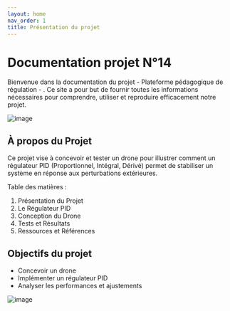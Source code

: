 ```yaml
---
layout: home
nav_order: 1
title: Présentation du projet
---
```


# Documentation projet N°14

Bienvenue dans la documentation du projet - Plateforme pédagogique de régulation - . Ce site a pour but de fournir toutes les informations nécessaires pour comprendre, utiliser et reproduire efficacement notre projet.

![image](https://github.com/user-attachments/assets/cd98ab42-8970-4d58-89f2-7ca85c63e326)



## À propos du Projet ##

Ce projet vise à concevoir et tester un drone pour illustrer comment un régulateur PID (Proportionnel, Intégral, Dérivé) permet de stabiliser un système en réponse aux perturbations extérieures.

Table des matières : 
1. Présentation du Projet
2. Le Régulateur PID
3. Conception du Drone
4. Tests et Résultats
5. Ressources et Références

## Objectifs du projet ##
- Concevoir un drone
- Implémenter un régulateur PID
- Analyser les performances et ajustements

![image](https://github.com/user-attachments/assets/239992f4-4f21-49e6-b335-2f5cc4f70dfc)



